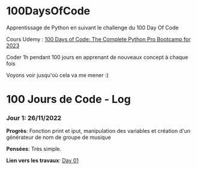 # 100DaysOfCode

Apprentissage de Python en suivant le challenge du 100 Day Of Code

Cours Udemy : [100 Days of Code: The Complete Python Pro Bootcamp for 2023](https://www.udemy.com/course/100-days-of-code/)

Coder 1h pendant 100 jours en apprenant de nouveaux concept à chaque fois

Voyons voir jusqu'où cela va me mener :)

# 100 Jours de Code - Log

### Jour 1: 26/11/2022

**Progrès**: Fonction print et iput, manipulation des variables et création d'un générateur de nom de groupe de musique

**Pensées**: Très simple.

**Lien vers les travaux**: [Day 01](https://github.com/Mounik/100DaysOfCode/tree/main/Day%2001)
